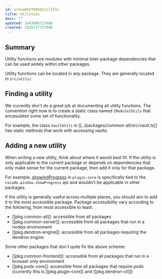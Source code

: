 ```yaml
---
id: arVaaWSOTK0h6IsCl1FIi
title: Utilities
desc: ""
updated: 1643086727680
created: 1635717727990
---
```


## Summary

Utility functions are modules with minimal inter-package dependencies that can be used widely within other packages.

Utility functions can be located in any package. They are generally located in `src/utils/`.

## Finding a utility

We currently don't do a great job at documenting all utility functions. The convention right now is to create a static class named `{Module}Utils` that encasulates some set of functionality.

For example, the class `VaultUtils` in [[../packages/common-all/src/vault.ts]] has static methods that work with accessing vaults.

## Adding a new utility

When writing a new utility, think about where it would best fit. If the utility is only applicable to the current package or depends on dependencies that only make sense for the current package, then add it only for that package.

For example, [showInitProgress](https://github.com/dendronhq/dendron/blob/b9c3a8994a3d068dc65ba8afb9f06abbeaa8c195/packages/plugin-core/src/utils.ts#L605) in `plugin-core` is specifically tied to the `vscode.window.showProgress` api and wouldn't be applicable in other packages.

If the utility is generally useful across multiple places, you should aim to add it to the most accessible package. Package accessibility vary according to the following, from most accessible to least:

- [[pkg.common-all]]: accessible from all packages
- [[pkg.common-server]]: accessible from all packages that run in a nodejs environment
- [[pkg.dendron-engine]]: accessible from all packages requiring the dendron engine

Some other packages that don't quite fix the above scheme:

- [[pkg.common-frontend]]: accessible from all packages that run in a browser only environment
- [[pkg.pods-core]]: accessible from all packages that require pods (currently this is [[pkg.plugin-core]] and [[pkg.dendron-cli]])
